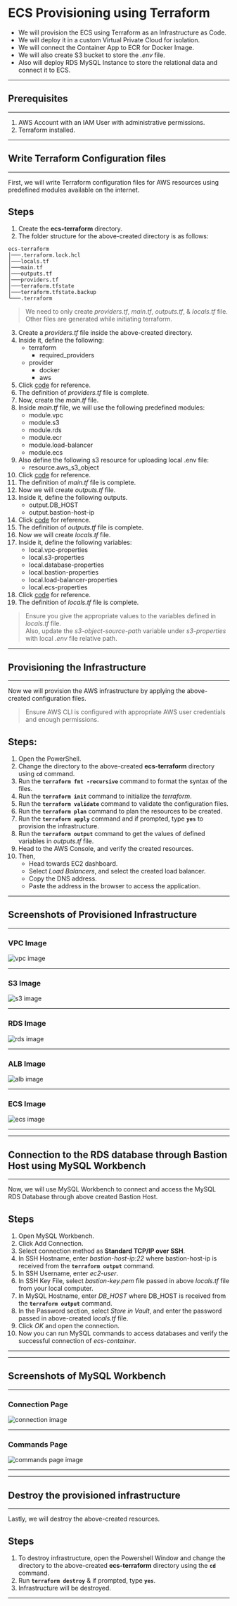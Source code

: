 # ECS Provisioning using Terraform
- We will provision the ECS using Terraform as an Infrastructure as Code.
- We will deploy it in a custom Virtual Private Cloud for isolation.
- We will connect the Container App to ECR for Docker Image.
- We will also create S3 bucket to store the *.env* file.
- Also will deploy RDS MySQL Instance to store the relational data and connect it to ECS.

---
## Prerequisites
---

1. AWS Account with an IAM User with administrative permissions.
2. Terraform installed.

---
## Write Terraform Configuration files
---

First, we will write Terraform configuration files for AWS resources using predefined modules available on the internet.

## Steps
1. Create the **ecs-terraform** directory.
2. The folder structure for the above-created directory is as follows:
```
ecs-terraform
│───.terraform.lock.hcl
│───locals.tf
│───main.tf
│───outputs.tf
│───providers.tf
│───terraform.tfstate
│───terraform.tfstate.backup
└───.terraform
```

> We need to only create *providers.tf*, *main.tf*, *outputs.tf*, & *locals.tf* file. Other files are generated while initiating terraform.

3. Create a *providers.tf* file inside the above-created directory.
4. Inside it, define the following:
    - terraform
      - required_providers
    - provider
      - docker
      - aws
5. Click [code](https://github.com/inflection-zone/iac-recipes/blob/inflection-sahil/terraform/aws/ecs/providers.tf) for reference.
6. The definition of *providers.tf* file is complete.
7. Now, create the *main.tf* file.
8. Inside *main.tf* file, we will use the following predefined modules:
    - module.vpc
    - module.s3
    - module.rds
    - module.ecr
    - module.load-balancer
    - module.ecs
9. Also define the following s3 resource for uploading local .env file:
    - resource.aws_s3_object
10. Click [code](https://github.com/inflection-zone/iac-recipes/blob/inflection-sahil/terraform/aws/ecs/main.tf) for reference.
11. The definition of *main.tf* file is complete.
12. Now we will create *outputs.tf* file.
13. Inside it, define the following outputs.
    - output.DB_HOST
    - output.bastion-host-ip
14. Click [code](https://github.com/inflection-zone/iac-recipes/blob/inflection-sahil/terraform/aws/ecs/outputs.tf) for reference.
15. The definition of *outputs.tf* file is complete.
16. Now we will create *locals.tf* file.
17. Inside it, define the following variables:
    - local.vpc-properties
    - local.s3-properties
    - local.database-properties
    - local.bastion-properties
    - local.load-balancer-properties
    - local.ecs-properties
18. Click [code](https://github.com/inflection-zone/iac-recipes/blob/inflection-sahil/terraform/aws/ecs/sample-locals.txt) for reference.
19. The definition of *locals.tf* file is complete.

> Ensure you give the appropriate values to the variables defined in *locals.tf* file.  
> Also, update the *s3-object-source-path* variable under *s3-properties* with local *.env* file relative path.

---

## Provisioning the Infrastructure

---

Now we will provision the AWS infrastructure by applying the above-created configuration files.
> Ensure AWS CLI is configured with appropriate AWS user credentials and enough permissions.

## Steps:
1. Open the PowerShell.
2. Change the directory to the above-created **ecs-terraform** directory using **`cd`** command.
3. Run the **`terraform fmt -recursive`** command to format the syntax of the files.
4. Run the **`terraform init`** command to initialize the *terraform*.
5. Run the **`terraform validate`** command to validate the configuration files.
6. Run the **`terraform plan`** command to plan the resources to be created.
7. Run the **`terraform apply`** command and if prompted, type **`yes`** to provision the infrastructure.
8. Run the **`terraform output`** command to get the values of defined variables in *outputs.tf* file.
9. Head to the AWS Console, and verify the created resources.
10. Then,
    - Head towards EC2 dashboard.
    - Select *Load Balancers*, and select the created load balancer.
    - Copy the DNS address.
    - Paste the address in the browser to access the application.

---

## Screenshots of Provisioned Infrastructure

---

### VPC Image
![vpc image](./images/vpc.png)

---

<div style="page-break-after: always;"></div>

### S3 Image
![s3 image](./images/s3.png)

---

### RDS Image
![rds image](./images/rds.png)

---

<div style="page-break-after: always;"></div>

### ALB Image
![alb image](./images/alb.png)

---

### ECS Image
![ecs image](./images/ecs.png)

---

<div style="page-break-after: always;"></div>

---
## Connection to the RDS database through Bastion Host using MySQL Workbench
---

Now, we will use MySQL Workbench to connect and access the MySQL RDS Database through above created Bastion Host.

## Steps
1. Open MySQL Workbench.
2. Click Add Connection.
3. Select connection method as **Standard TCP/IP over SSH**.
4. In SSH Hostname, enter *bastion-host-ip:22* where bastion-host-ip is received from the **`terraform output`** command.
5. In SSH Username, enter *ec2-user*.
6. In SSH Key File, select *bastion-key.pem* file passed in above *locals.tf* file from your local computer.
7. In MySQL Hostname, enter *DB_HOST* where DB_HOST is received from the **`terraform output`** command.
8. In the Password section, select *Store in Vault*, and enter the password passed in above-created *locals.tf* file.
9. Click *OK* and open the connection.
10. Now you can run MySQL commands to access databases and verify the successful connection of *ecs-container*.

---
<div style="page-break-after: always;"></div>

---
## Screenshots of MySQL Workbench
---

### Connection Page
![connection image](./images/workbench.png)

---

### Commands Page
![commands page image](./images/commands.png)

---
<div style="page-break-after: always;"></div>

---
## Destroy the provisioned infrastructure
---

Lastly, we will destroy the above-created resources.

## Steps
1. To destroy infrastructure, open the Powershell Window and change the directory to the above-created **ecs-terraform** directory using the **`cd`** command.
2. Run **`terraform destroy`** & if prompted, type **`yes`**.
3. Infrastructure will be destroyed.

---